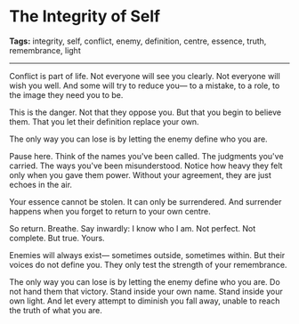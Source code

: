 # The Integrity of Self

**Tags:** integrity, self, conflict, enemy, definition, centre, essence, truth, remembrance, light

---

Conflict is part of life.
Not everyone will see you clearly.
Not everyone will wish you well.
And some will try to reduce you—
to a mistake,
to a role,
to the image they need you to be.

This is the danger.
Not that they oppose you.
But that you begin to believe them.
That you let their definition
replace your own.

The only way you can lose
is by letting the enemy define who you are.

Pause here.
Think of the names you've been called.
The judgments you've carried.
The ways you've been misunderstood.
Notice how heavy they felt
only when you gave them power.
Without your agreement,
they are just echoes in the air.

Your essence cannot be stolen.
It can only be surrendered.
And surrender happens
when you forget to return to your own centre.

So return.
Breathe.
Say inwardly: I know who I am.
Not perfect.
Not complete.
But true.
Yours.

Enemies will always exist—
sometimes outside,
sometimes within.
But their voices do not define you.
They only test the strength
of your remembrance.

The only way you can lose
is by letting the enemy define who you are.
Do not hand them that victory.
Stand inside your own name.
Stand inside your own light.
And let every attempt to diminish you
fall away,
unable to reach the truth of what you are.





